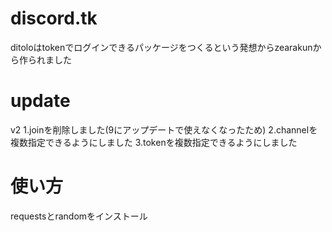 # discord.tk
ditoloはtokenでログインできるパッケージをつくるという発想からzearakunから作られました
# update
v2
1.joinを削除しました(9にアップデートで使えなくなったため)
2.channelを複数指定できるようにしました
3.tokenを複数指定できるようにしました
# 使い方
requestsとrandomをインストール
